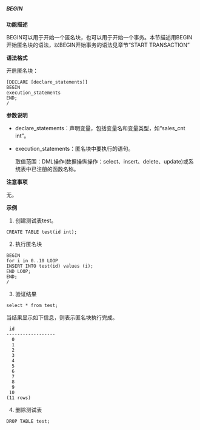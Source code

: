 ##### BEGIN

**功能描述**

BEGIN可以用于开始一个匿名块，也可以用于开始一个事务。本节描述用BEGIN开始匿名块的语法，以BEGIN开始事务的语法见章节“START TRANSACTION”

**语法格式**

开启匿名块：

```
[DECLARE [declare_statements]] 
BEGIN
execution_statements  
END;
/
```

**参数说明**

- declare_statements：声明变量，包括变量名和变量类型，如“sales_cnt int”。

- execution_statements：匿名块中要执行的语句。

  取值范围：DML操作(数据操纵操作：select、insert、delete、update)或系统表中已注册的函数名称。

**注意事项**

无。

**示例**

1. 创建测试表test。

```
CREATE TABLE test(id int);
```

2. 执行匿名块

```
BEGIN
for i in 0..10 LOOP
INSERT INTO test(id) values (i);
END LOOP;
END;
/
```

3. 验证结果

```
select * from test;
```

当结果显示如下信息，则表示匿名块执行完成。

```
 id 
------------------
  0
  1
  2
  3
  4
  5
  6
  7
  8
  9
 10
(11 rows)
```

4. 删除测试表

```
DROP TABLE test;
```

